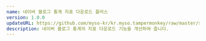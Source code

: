```yaml
---
name: 네이버 블로그 통계 지표 다운로드 플러스
version: 1.0.0
updateURL: https://github.com/myso-kr/kr.myso.tampermonkey/raw/master/service/com.naver.blog-analytics.msexcel.exporter.user.js.js
description: 네이버 블로그 통계의 지표 다운로드 기능을 개선하여 줍니다.
---
```

